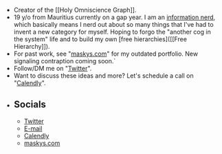 - Creator of the [[Holy Omniscience Graph]].
- 19 y/o from Mauritius currently on a gap year. I am an [information nerd](((8rgZnistc))), which basically means I nerd out about so many things that I've had to invent a new category for myself. Hoping to forgo the "another cog in the system" life and to build my own [free hierarchies]([[Free Hierarchy]]).
- For past work, see "[maskys.com](https://maskys.com)" for my outdated portfolio. New signaling contraption coming soon.`
- Follow/DM me on "[Twitter](https://twitter.com/maskys_)".
- Want to discuss these ideas and more? Let's schedule a call on "[Calendly](https://calendly.com/maskys)".
- ## Socials
    - [Twitter](https://twitter.com/maskys_)
    - [E-mail](mailto:contact@maskys.com)
    - [Calendly](https://calendly.com/maskys)
    - [maskys.com](https://maskys.com)
